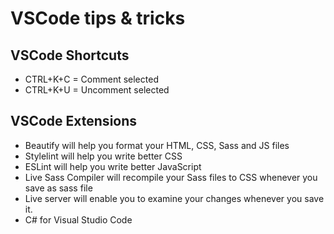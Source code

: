 # VSCode tips & tricks

## VSCode Shortcuts

- CTRL+K+C = Comment selected
- CTRL+K+U = Uncomment selected

## VSCode Extensions

- Beautify will help you format your HTML, CSS, Sass and JS files
- Stylelint will help you write better CSS
- ESLint will help you write better JavaScript
- Live Sass Compiler will recompile your Sass files to CSS whenever you save as sass file
- Live server will enable you to examine your changes whenever you save it.
- C# for Visual Studio Code
